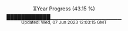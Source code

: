 <p align="center">
⏳Year Progress (43.15 %) <br>
████████████▁▁▁▁▁▁▁▁▁▁▁▁▁▁▁▁▁▁ <br>
<sub>Updated: Wed, 07 Jun 2023 12:03:15 GMT</sub>
</p>

